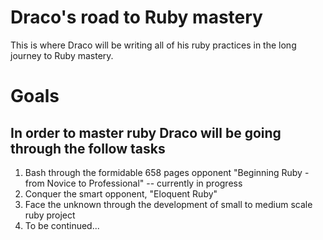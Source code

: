 Draco's road to Ruby mastery
============================

This is where Draco will be writing all of his ruby practices in the long journey to Ruby mastery.


Goals
=====

## In order to master ruby Draco will be going through the follow tasks
1. Bash through the formidable 658 pages opponent "Beginning Ruby - from Novice to Professional" -- currently in progress
2. Conquer the smart opponent, "Eloquent Ruby"
3. Face the unknown through the development of small to medium scale ruby project
4. To be continued...
